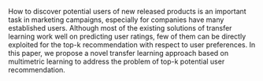 How to discover potential users of new released products is an important task in marketing campaigns, especially for companies have many established users. Although most of the existing solutions of transfer learning work well on predicting user ratings, few of them can be directly exploited for the top-k recommendation with respect to user preferences. In this paper, we propose a novel transfer learning approach based on multimetric learning to address the problem of top-k potential user
recommendation.
